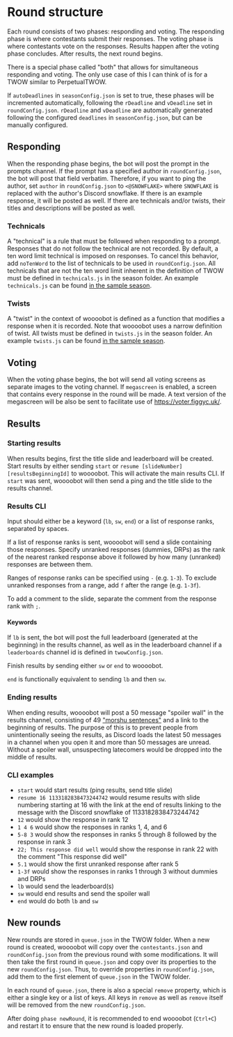 # Round structure
Each round consists of two phases: responding and voting.
The responding phase is where contestants submit their responses.
The voting phase is where contestants vote on the responses.
Results happen after the voting phase concludes.
After results, the next round begins.

There is a special phase called "both" that allows for simultaneous responding and voting.
The only use case of this I can think of is for a TWOW similar to PerpetualTWOW.

If `autoDeadlines` in `seasonConfig.json` is set to true, these phases will be incremented automatically, following the `rDeadline` and `vDeadline` set in `roundConfig.json`.
`rDeadline` and `vDeadline` are automatically generated following the configured `deadlines` in `seasonConfig.json`, but can be manually configured.

## Responding
When the responding phase begins, the bot will post the prompt in the prompts channel.
If the prompt has a specified author in `roundConfig.json`, the bot will post that field verbatim.
Therefore, if you want to ping the author, set `author` in `roundConfig.json` to `<@SNOWFLAKE>` where `SNOWFLAKE` is replaced with the author's Discord snowflake.
If there is an example response, it will be posted as well.
If there are technicals and/or twists, their titles and descriptions will be posted as well.

### Technicals
A "technical" is a rule that must be followed when responding to a prompt.
Responses that do not follow the technical are not recorded.
By default, a ten word limit technical is imposed on responses.
To cancel this behavior, add `noTenWord` to the list of technicals to be used in `roundConfig.json`.
All technicals that are not the ten word limit inherent in the definition of TWOW must be defined in `technicals.js` in the season folder.
An example `technicals.js` can be found [in the sample season](../Sample%20TWOW/Sample%20Season/technicals.js).

### Twists
A "twist" in the context of woooobot is defined as a function that modifies a response when it is recorded.
Note that woooobot uses a narrow definition of twist.
All twists must be defined in `twists.js` in the season folder.
An example `twists.js` can be found [in the sample season](../Sample%20TWOW/Sample%20Season/twists.js).

## Voting
When the voting phase begins, the bot will send all voting screens as separate images to the voting channel.
If `megascreen` is enabled, a screen that contains every response in the round will be made.
A text version of the megascreen will be also be sent to facilitate use of https://voter.figgyc.uk/.

## Results
### Starting results
When results begins, first the title slide and leaderboard will be created.
Start results by either sending `start` or `resume [slideNumber] [resultsBeginningId]` to woooobot.
This will activate the main results CLI.
If `start` was sent, woooobot will then send a ping and the title slide to the results channel.

### Results CLI
Input should either be a keyword (`lb`, `sw`, `end`) or a list of response ranks, separated by spaces.

If a list of response ranks is sent, woooobot will send a slide containing those responses.
Specify unranked responses (dummies, DRPs) as the rank of the nearest ranked response above it followed by how many (unranked) responses are between them.

Ranges of response ranks can be specified using `-` (e.g. `1-3`).
To exclude unranked responses from a range, add `f` after the range (e.g. `1-3f`).

To add a comment to the slide, separate the comment from the response rank with `;`.

#### Keywords
If `lb` is sent, the bot will post the full leaderboard (generated at the beginning) in the results channel, as well as in the leaderboard channel if a `leaderboards` channel id is defined in `twowConfig.json`.

Finish results by sending either `sw` or `end` to woooobot.

`end` is functionally equivalent to sending `lb` and then `sw`.

### Ending results
When ending results, woooobot will post a 50 message "spoiler wall" in the results channel, consisting of 49 ["morshu sentences"](../README.md#morshu) and a link to the beginning of results.
The purpose of this is to prevent people from unintentionally seeing the results, as Discord loads the latest 50 messages in a channel when you open it and more than 50 messages are unread.
Without a spoiler wall, unsuspecting latecomers would be dropped into the middle of results.

### CLI examples
- `start` would start results (ping results, send title slide)
- `resume 16 1133182838473244742` would resume results with slide numbering starting at 16 with the link at the end of results linking to the message with the Discord snowflake of 1133182838473244742
- `12` would show the response in rank 12
- `1 4 6` would show the responses in ranks 1, 4, and 6
- `5-8 3` would show the responses in ranks 5 through 8 followed by the response in rank 3
- `22; This response did well` would show the response in rank 22 with the comment "This response did well"
- `5.1` would show the first unranked response after rank 5
- `1-3f` would show the responses in ranks 1 through 3 without dummies and DRPs
- `lb` would send the leaderboard(s)
- `sw` would end results and send the spoiler wall
- `end` would do both `lb` and `sw`

## New rounds
New rounds are stored in `queue.json` in the TWOW folder.
When a new round is created, woooobot will copy over the `contestants.json` and `roundConfig.json` from the previous round with some modifications.
It will then take the first round in `queue.json` and copy over its properties to the new `roundConfig.json`.
Thus, to override properties in `roundConfig.json`, add them to the first element of `queue.json` in the TWOW folder.

In each round of `queue.json`, there is also a special `remove` property, which is either a single key or a list of keys.
All keys in `remove` as well as `remove` itself will be removed from the new `roundConfig.json`.

After doing `phase newRound`, it is recommended to end woooobot (`Ctrl+C`) and restart it to ensure that the new round is loaded properly.